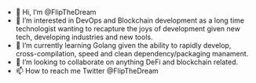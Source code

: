 - 👋 Hi, I’m @FlipTheDream
- 👀 I’m interested in DevOps and Blockchain development as a long time technologist wanting to recapture the joys of development given new tech, developing industries and new tools.
- 🌱 I’m currently learning Golang given the ability to rapidly develop, cross-compilation, speed and clean dependency/packaging manament. 
- 💞️ I’m looking to collaborate on anything DeFi and blockchain related.
- 📫 How to reach me Twitter @FlipTheDream

<!---
FlipTheDream/FlipTheDream is a ✨ special ✨ repository because its `README.md` (this file) appears on your GitHub profile.
You can click the Preview link to take a look at your changes.
--->
